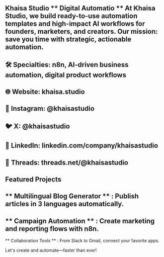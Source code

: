 #
 Khaisa Studio
**
Digital Automatio
**
At Khaisa Studio, we build ready-to-use automation templates and high-impact AI workflows for founders, marketers, and creators. Our mission: save you time with strategic, actionable automation.
-
 🛠️ Specialties: n8n, AI-driven business automation, digital product workflows
-
 🌐 Website: khaisa.studio
-
 📸 Instagram: @khaisastudio
-
 🐦 X: @khaisastudio
-
 💼 LinkedIn: linkedin.com/company/khaisastudio
-
 🧵 Threads: threads.net/@khaisastudio
---
##
 Featured Projects
-
 
**
Multilingual Blog Generator
**
: Publish articles in 3 languages automatically.
-
 
**
Campaign Automation
**
: Create marketing and reporting flows with n8n.
-
 
**
Collaboration Tools
**
: From Slack to Gmail, connect your favorite apps.
>
 Let's create and automate—faster than ever!

